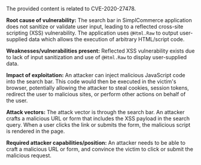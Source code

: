 The provided content is related to CVE-2020-27478.

**Root cause of vulnerability:** The search bar in SimplCommerce application does not sanitize or validate user input, leading to a reflected cross-site scripting (XSS) vulnerability. The application uses `@Html.Raw` to output user-supplied data which allows the execution of arbitrary HTML/script code.

**Weaknesses/vulnerabilities present:** Reflected XSS vulnerability exists due to lack of input sanitization and use of `@Html.Raw` to display user-supplied data.

**Impact of exploitation:** An attacker can inject malicious JavaScript code into the search bar. This code would then be executed in the victim's browser, potentially allowing the attacker to steal cookies, session tokens, redirect the user to malicious sites, or perform other actions on behalf of the user.

**Attack vectors:** The attack vector is through the search bar. An attacker crafts a malicious URL or form that includes the XSS payload in the search query. When a user clicks the link or submits the form, the malicious script is rendered in the page.

**Required attacker capabilities/position:** An attacker needs to be able to craft a malicious URL or form, and convince the victim to click or submit the malicious request.
